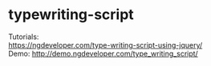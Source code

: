 # typewriting-script
Tutorials: 
<br>
https://ngdeveloper.com/type-writing-script-using-jquery/
<br>
Demo:
http://demo.ngdeveloper.com/type_writing_script/
